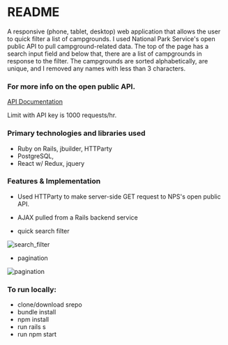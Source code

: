 # README
A responsive (phone, tablet, desktop) web application that allows the user to quick filter a list of campgrounds. I used National Park Service's open public API to pull campground-related data. The top of the page has a search input field and below that, there are a list of campgrounds in response to the filter. The campgrounds are sorted alphabetically, are unique, and I removed any names with less than 3 characters.

### For more info on the open public API.
[API Documentation](https://www.nps.gov/subjects/developer/api-documentation.htm#/campgrounds/getCampgrounds)

Limit with API key is 1000 requests/hr.

### Primary technologies and libraries used
- Ruby on Rails, jbuilder, HTTParty
- PostgreSQL,
- React w/ Redux, jquery


### Features & Implementation
- Used HTTParty to make server-side GET request to NPS's open public API.
- AJAX pulled from a Rails backend service

- quick search filter

![search_filter](images/search_filter.gif)

- pagination

![pagination](images/pagination.gif)


### To run locally:
- clone/download srepo
- bundle install
- npm install
- run rails s
- run npm start
